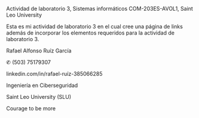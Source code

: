 Actividad de laboratorio 3, Sistemas informáticos COM-203ES-AVOL1, Saint Leo University

Esta es mi actividad de laboratorio 3 en el cual cree una página de links además de incorporar los elementos requeridos para la actividad de laboratorio 3.



Rafael Alfonso Ruíz García

✆ (503) 75179307

linkedin.com/in/rafael-ruíz-385066285

Ingeniería en Ciberseguridad

Saint Leo University (SLU)

Courage to be more
